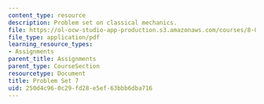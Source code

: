 ```yaml
---
content_type: resource
description: Problem set on classical mechanics.
file: https://ol-ocw-studio-app-production.s3.amazonaws.com/courses/8-012-physics-i-classical-mechanics-fall-2008/250d4c960c29fd28e5ef63bbb6dba716_ps7.pdf
file_type: application/pdf
learning_resource_types:
- Assignments
parent_title: Assignments
parent_type: CourseSection
resourcetype: Document
title: Problem Set 7
uid: 250d4c96-0c29-fd28-e5ef-63bbb6dba716
---
```

